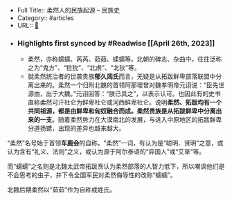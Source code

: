 - Full Title:: 柔然人的民族起源 – 民族史
- Category:: #articles
- URL:: [🔗](https://www.minzushi.org/altaic/rouran/28321.html)
- ### Highlights first synced by #Readwise [[April 26th, 2023]]
    - 柔然，亦称蠕蠕、芮芮、茹茹、蝚蠕等。北朝的碑志、杂曲中，往往泛称之为“鬼方”、“猃狁”、“北虏”、“北狄”等。
    - 就柔然统治者的世袭贵族**郁久闾氏**而言，无疑是从拓跋鲜卑部落联盟中分离出来的。柔然一个归附北魏的首领阿那瓌曾对魏孝明帝元诩说：“臣先世源由，出于大魏。”元诩回答：“朕已具之”，以表示认可。也因此有的史书直称柔然可汗社仑为鲜卑社仑或河西鲜卑社仑。说明**柔然、拓跋均有一个共同祖源，都是由鲜卑和匈奴融合而成。柔然贵族是从拓跋鲜卑中分离出来的一支**。随着柔然势力在大漠南北的发展，与进入中原地区的拓跋鲜卑分道扬镳，出现的差异也越来越大。


“柔然”名号始于首领**车鹿会**的自称。“柔然”一词，有认为是“聪明、贤明”之意，或认为含有“礼义、法则”之义，或认为源于阿尔泰语的“异国人”或“艾草”等。


而“蠕蠕”之名则是北魏太武帝拓跋焘认为柔然部落的人智力低下，所以嘲讽他们是不会思考的虫子，并下令全国军民对柔然侮辱性的改称“蠕蠕”。


北魏后期柔然以“茹茹”作为自称或姓氏。
